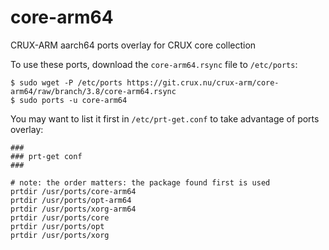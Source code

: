 # core-arm64

CRUX-ARM aarch64 ports overlay for CRUX core collection

To use these ports, download the `core-arm64.rsync` file to `/etc/ports`:
```
$ sudo wget -P /etc/ports https://git.crux.nu/crux-arm/core-arm64/raw/branch/3.8/core-arm64.rsync
$ sudo ports -u core-arm64
```

You may want to list it first in `/etc/prt-get.conf` to take advantage of ports overlay:
```
###
### prt-get conf
###

# note: the order matters: the package found first is used
prtdir /usr/ports/core-arm64
prtdir /usr/ports/opt-arm64
prtdir /usr/ports/xorg-arm64
prtdir /usr/ports/core
prtdir /usr/ports/opt
prtdir /usr/ports/xorg
```

